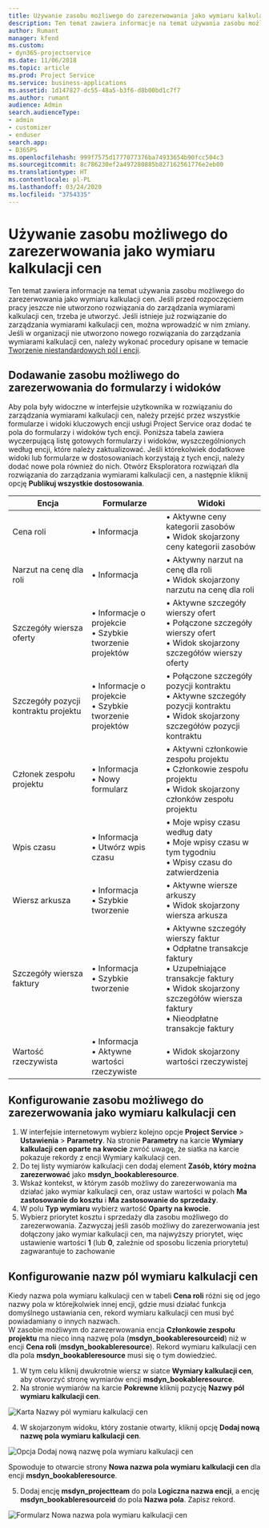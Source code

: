 ```yaml
---
title: Używanie zasobu możliwego do zarezerwowania jako wymiaru kalkulacji cen
description: Ten temat zawiera informacje na temat używania zasobu możliwego do zarezerwowania jako wymiaru kalkulacji cen.
author: Rumant
manager: kfend
ms.custom:
- dyn365-projectservice
ms.date: 11/06/2018
ms.topic: article
ms.prod: Project Service
ms.service: business-applications
ms.assetid: 1d147827-dc55-48a5-b3f6-d8b00bd1c7f7
ms.author: rumant
audience: Admin
search.audienceType:
- admin
- customizer
- enduser
search.app:
- D365PS
ms.openlocfilehash: 999f7575d1777077376ba74933654b90fcc504c3
ms.sourcegitcommit: 8c786230ef2a497280885b827162561776e2eb00
ms.translationtype: HT
ms.contentlocale: pl-PL
ms.lasthandoff: 03/24/2020
ms.locfileid: "3754335"
---
```

# <a name="use-bookable-resource-as-a-pricing-dimension"></a>Używanie zasobu możliwego do zarezerwowania jako wymiaru kalkulacji cen
Ten temat zawiera informacje na temat używania zasobu możliwego do zarezerwowania jako wymiaru kalkulacji cen. Jeśli przed rozpoczęciem pracy jeszcze nie utworzono rozwiązania do zarządzania wymiarami kalkulacji cen, trzeba je utworzyć. Jeśli istnieje już rozwiązanie do zarządzania wymiarami kalkulacji cen, można wprowadzić w nim zmiany. Jeśli w organizacji nie utworzono nowego rozwiązania do zarządzania wymiarami kalkulacji cen, należy wykonać procedury opisane w temacie [Tworzenie niestandardowych pól i encji](create-custom-fields-entities.md).

## <a name="add-bookable-resource-to-forms-and-views"></a>Dodawanie zasobu możliwego do zarezerwowania do formularzy i widoków
Aby pola były widoczne w interfejsie użytkownika w rozwiązaniu do zarządzania wymiarami kalkulacji cen, należy przejść przez wszystkie formularze i widoki kluczowych encji usługi Project Service oraz dodać te pola do formularzy i widoków tych encji.
Poniższa tabela zawiera wyczerpującą listę gotowych formularzy i widoków, wyszczególnionych według encji, które należy zaktualizować. Jeśli którekolwiek dodatkowe widoki lub formularze w dostosowaniach korzystają z tych encji, należy dodać nowe pola również do nich.
Otwórz Eksploratora rozwiązań dla rozwiązania do zarządzania wymiarami kalkulacji cen, a następnie kliknij opcję **Publikuj wszystkie dostosowania**.


|   Encja        | Formularze   |Widoki        |
| ------------------------------|---------------------------------|----------------------------------|
|  Cena roli|• Informacja |• Aktywne ceny kategorii zasobów<br> • Widok skojarzony ceny kategorii zasobów|
|  Narzut na cenę dla roli|• Informacja|• Aktywny narzut na cenę dla roli<br>• Widok skojarzony narzutu na cenę dla roli|
|  Szczegóły wiersza oferty|• Informacje o projekcie<br>• Szybkie tworzenie projektów|• Aktywne szczegóły wierszy ofert<br>• Połączone szczegóły wierszy ofert<br>• Widok skojarzony szczegółów wierszy oferty|
|  Szczegóły pozycji kontraktu projektu|• Informacje o projekcie<br>• Szybkie tworzenie projektów|• Połączone szczegóły pozycji kontraktu<br>• Aktywne szczegóły pozycji kontraktu<br>• Widok skojarzony szczegółów pozycji kontraktu|
|  Członek zespołu projektu|• Informacja<br>• Nowy formularz|• Aktywni członkowie zespołu projektu<br>• Członkowie zespołu projektu<br>• Widok skojarzony członków zespołu projektu|
|  Wpis czasu|• Informacja<br>• Utwórz wpis czasu|• Moje wpisy czasu według daty<br>• Moje wpisy czasu w tym tygodniu<br>• Wpisy czasu do zatwierdzenia|
|  Wiersz arkusza|• Informacja<br>• Szybkie tworzenie|• Aktywne wiersze arkuszy<br>• Widok skojarzony wiersza arkusza|
|  Szczegóły wiersza faktury|• Informacja<br>• Szybkie tworzenie|• Aktywne szczegóły wierszy faktur<br>• Odpłatne transakcje faktury<br>• Uzupełniające transakcje faktury<br>• Widok skojarzony szczegółów wiersza faktury<br>• Nieodpłatne transakcje faktury|
|  Wartość rzeczywista|• Informacja<br>• Aktywne wartości rzeczywiste|• Widok skojarzony wartości rzeczywistej|

## <a name="set-up-bookable-resource-as-a-pricing-dimension"></a>Konfigurowanie zasobu możliwego do zarezerwowania jako wymiaru kalkulacji cen

1. W interfejsie internetowym wybierz kolejno opcje **Project Service** > **Ustawienia** > **Parametry**. Na stronie **Parametry** na karcie **Wymiary kalkulacji cen oparte na kwocie** zwróć uwagę, że siatka na karcie pokazuje rekordy z encji Wymiary kalkulacji cen. 
2. Do tej listy wymiarów kalkulacji cen dodaj element **Zasób, który można zarezerwować** jako **msdyn_bookableresource**. 
3. Wskaż kontekst, w którym zasób możliwy do zarezerwowania ma działać jako wymiar kalkulacji cen, oraz ustaw wartości w polach **Ma zastosowanie do kosztu** i **Ma zastosowanie do sprzedaży**.
4. W polu **Typ wymiaru** wybierz wartość **Oparty na kwocie**. 
5. Wybierz priorytet kosztu i sprzedaży dla zasobu możliwego do zarezerwowania. Zazwyczaj jeśli zasób możliwy do zarezerwowania jest dołączony jako wymiar kalkulacji cen, ma najwyższy priorytet, więc ustawienie wartości **1** (lub **0**, zależnie od sposobu liczenia priorytetu) zagwarantuje to zachowanie

## <a name="set-up-pricing-dimension-field-names"></a>Konfigurowanie nazw pól wymiaru kalkulacji cen

Kiedy nazwa pola wymiaru kalkulacji cen w tabeli **Cena roli** różni się od jego nazwy pola w którejkolwiek innej encji, gdzie musi działać funkcja domyślnego ustawiania cen, rekord wymiaru kalkulacji cen musi być powiadamiany o innych nazwach.    
W zasobie możliwym do zarezerwowania encja **Członkowie zespołu projektu** ma nieco inną nazwę pola (**msdyn_bookableresourceid**) niż w encji **Cena roli** (**msdyn_bookableresource**). Rekord wymiaru kalkulacji cen dla pola **msdyn_bookableresource** musi się o tym dowiedzieć. 
1. W tym celu kliknij dwukrotnie wiersz w siatce **Wymiary kalkulacji cen**, aby otworzyć stronę wymiarów encji **msdyn_bookableresource**.
2. Na stronie wymiarów na karcie **Pokrewne** kliknij pozycję **Nazwy pól wymiaru kalkulacji cen**.

 ![Karta Nazwy pól wymiaru kalkulacji cen](media/PD-fieldname.png)

4. W skojarzonym widoku, który zostanie otwarty, kliknij opcję **Dodaj nową nazwę pola wymiaru kalkulacji cen**.

 ![Opcja Dodaj nową nazwę pola wymiaru kalkulacji cen](media/Add-NewPD-fieldname.png)


Spowoduje to otwarcie strony **Nowa nazwa pola wymiaru kalkulacji cen** dla encji **msdyn_bookableresource**. 

5. Dodaj encję **msdyn_projectteam** do pola **Logiczna nazwa encji**, a encję **msdyn_bookableresourceid** do pola **Nazwa pola**. Zapisz rekord.

 ![Formularz Nowa nazwa pola wymiaru kalkulacji cen](media/PD-fieldname-Added.png)

